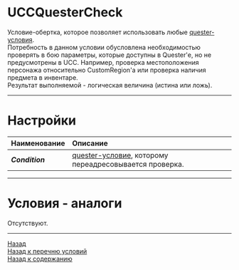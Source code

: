 # **UCCQuesterCheck**

Условие-обертка, которое позволяет использовать любые [quester-условия](http://www.neverwinter-bot.com/forums/viewtopic.php?f=150&t=7892&start=10#p43910).<br/>
Потребность в данном условии обусловлена необходимостью проверять в бою параметры, которые доступны в Quester'e, но не предусмотрены в UCC. Например, проверка местоположения персонажа относительно CustomRegion'a или проверка наличия предмета в инвентаре. <br/>
Результат выполняемой - логическая величина (истина или ложь).

---

# **Настройки**

| **Наименование** | **Описание** 
|:-----------------|:-------------
|<a name ="ref-Condition">***Condition***</a> | [quester-условие](http://www.neverwinter-bot.com/forums/viewtopic.php?f=150&t=7892&start=10#p43910), которому переадресовывается проверка.

---

# **Условия - аналоги**
Отсутствуют.

---

<a href="javascript:history.back()">Назад</a>   
[Назад к перечню условий](../EntityTools-UccExtensions-RU.md#ref-Conditions)  
[Назад к содержанию](../../index.md)